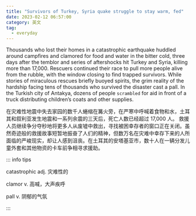 ```yaml
---
title: "Survivors of Turkey, Syria quake struggle to stay warm, fed"
date: 2023-02-12 06:57:00
category: 英文
tag:
  - everyday
---
```


Thousands who lost their homes in a catastrophic earthquake huddled around campfires and clamored for food and water in the bitter cold, three days after the temblor and series of aftershocks hit Turkey and Syria, killing more than 17,000. Rescuers continued their race to pull more people alive from the rubble, with the window closing to find trapped survivors. While stories of miraculous rescues briefly buoyed spirits, the grim reality of the hardship facing tens of thousands who survived the disaster cast a pall. In the Turkish city of Antakya, dozens of people `scrambled` for aid in front of a truck distributing children’s coats and other supplies.

在灾难性地震中失去家园的数千人蜷缩在篝火旁，在严寒中呼喊着食物和水，土耳其和叙利亚发生地震和一系列余震的三天后，死亡人数已经超过 17,000 人。 救援人员继续争分夺秒地将更多人从废墟中救出，寻找被困幸存者的窗口正在关闭。虽然奇迹般的救援故事短暂地振奋了人们的精神，但数万名在灾难中幸存下来的人所面临的严峻现实，却让人感到沮丧。在土耳其的安塔基亚市，数十人在一辆分发儿童外套和其他物资的卡车前争相寻求援助。

::: info tips

catastrophic adj. 灾难性的

clamor v. 高喊，大声疾呼

pall v. 阴郁的气氛

:::
